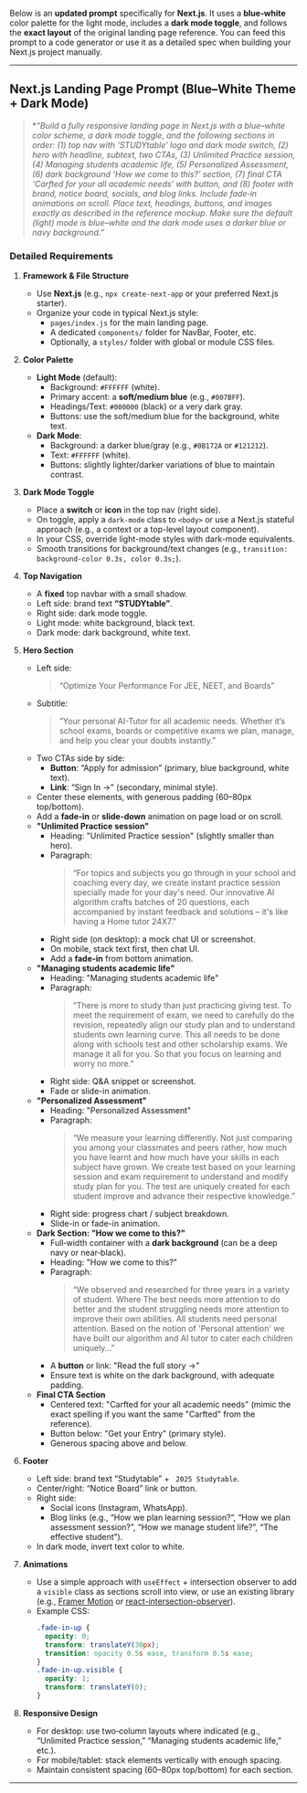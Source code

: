 Below is an **updated prompt** specifically for **Next.js**. It uses a **blue‐white** color palette for the light mode, includes a **dark mode toggle**, and follows the **exact layout** of the original landing page reference. You can feed this prompt to a code generator or use it as a detailed spec when building your Next.js project manually.

---

## Next.js Landing Page Prompt (Blue–White Theme + Dark Mode)

> **“Build a fully responsive landing page in Next.js with a blue–white color scheme, a dark mode toggle, and the following sections in order: (1) top nav with ‘STUDYtable’ logo and dark mode switch, (2) hero with headline, subtext, two CTAs, (3) Unlimited Practice session, (4) Managing students academic life, (5) Personalized Assessment, (6) dark background ‘How we come to this?’ section, (7) final CTA ‘Carfted for your all academic needs’ with button, and (8) footer with brand, notice board, socials, and blog links. Include fade‐in animations on scroll. Place text, headings, buttons, and images exactly as described in the reference mockup. Make sure the default (light) mode is blue–white and the dark mode uses a darker blue or navy background.”*  

### Detailed Requirements

1. **Framework & File Structure**  
   - Use **Next.js** (e.g., `npx create-next-app` or your preferred Next.js starter).  
   - Organize your code in typical Next.js style:  
     - `pages/index.js` for the main landing page.  
     - A dedicated `components/` folder for NavBar, Footer, etc.  
     - Optionally, a `styles/` folder with global or module CSS files.

2. **Color Palette**  
   - **Light Mode** (default):  
     - Background: `#FFFFFF` (white).  
     - Primary accent: a **soft/medium blue** (e.g., `#007BFF`).  
     - Headings/Text: `#000000` (black) or a very dark gray.  
     - Buttons: use the soft/medium blue for the background, white text.  
   - **Dark Mode**:  
     - Background: a darker blue/gray (e.g., `#0B172A` or `#121212`).  
     - Text: `#FFFFFF` (white).  
     - Buttons: slightly lighter/darker variations of blue to maintain contrast.

3. **Dark Mode Toggle**  
   - Place a **switch** or **icon** in the top nav (right side).  
   - On toggle, apply a `dark-mode` class to `<body>` or use a Next.js stateful approach (e.g., a context or a top-level layout component).  
   - In your CSS, override light-mode styles with dark-mode equivalents.  
   - Smooth transitions for background/text changes (e.g., `transition: background-color 0.3s, color 0.3s;`).

4. **Top Navigation**  
   - A **fixed** top navbar with a small shadow.  
   - Left side: brand text **“STUDYtable”**.  
   - Right side: dark mode toggle.  
   - Light mode: white background, black text.  
   - Dark mode: dark background, white text.

5. **Hero Section**  
   - Left side:  
     > “Optimize Your Performance For JEE, NEET, and Boards”  
   - Subtitle:  
     > “Your personal AI-Tutor for all academic needs. Whether it’s school exams, boards or competitive exams we plan, manage, and help you clear your doubts instantly.”  
   - Two CTAs side by side:  
     - **Button**: “Apply for admission” (primary, blue background, white text).  
     - **Link**: “Sign In →” (secondary, minimal style).  
   - Center these elements, with generous padding (60–80px top/bottom).  
   - Add a **fade-in** or **slide-down** animation on page load or on scroll.
   - **"Unlimited Practice session"**  
     - Heading: "Unlimited Practice session" (slightly smaller than hero).  
     - Paragraph:  
       > “For topics and subjects you go through in your school and coaching every day, we create instant practice session specially made for your day's need. Our innovative AI algorithm crafts batches of 20 questions, each accompanied by instant feedback and solutions – it's like having a Home tutor 24X7.”  
     - Right side (on desktop): a mock chat UI or screenshot.  
     - On mobile, stack text first, then chat UI.  
     - Add a **fade-in** from bottom animation.
   - **"Managing students academic life"**  
     - Heading: "Managing students academic life"  
     - Paragraph:  
       > “There is more to study than just practicing giving test. To meet the requirement of exam, we need to carefully do the revision, repeatedly align our study plan and to understand students own learning curve. This all needs to be done along with schools test and other scholarship exams. We manage it all for you. So that you focus on learning and worry no more.”  
     - Right side: Q&A snippet or screenshot.  
     - Fade or slide-in animation.
   - **"Personalized Assessment"**  
     - Heading: "Personalized Assessment"  
     - Paragraph:  
       > “We measure your learning differently. Not just comparing you among your classmates and peers rather, how much you have learnt and how much have your skills in each subject have grown. We create test based on your learning session and exam requirement to understand and modify study plan for you. The test are uniquely created for each student improve and advance their respective knowledge.”  
     - Right side: progress chart / subject breakdown.  
     - Slide-in or fade-in animation.
   - **Dark Section: "How we come to this?"**  
     - Full‐width container with a **dark background** (can be a deep navy or near‐black).  
     - Heading: "How we come to this?"  
     - Paragraph:  
       > “We observed and researched for three years in a variety of student. Where The best needs more attention to do better and the student struggling needs more attention to improve their own abilities. All students need personal attention. Based on the notion of 'Personal attention' we have built our algorithm and AI tutor to cater each children uniquely…”  
     - A **button** or link: "Read the full story →"  
     - Ensure text is white on the dark background, with adequate padding.
   - **Final CTA Section**  
     - Centered text: "Carfted for your all academic needs" (mimic the exact spelling if you want the same "Carfted" from the reference).  
     - Button below: "Get your Entry" (primary style).  
     - Generous spacing above and below.

6. **Footer**  
   - Left side: brand text “Studytable” + ` 2025 Studytable`.  
   - Center/right: “Notice Board” link or button.  
   - Right side:  
     - Social icons (Instagram, WhatsApp).  
     - Blog links (e.g., “How we plan learning session?”, “How we plan assessment session?”, “How we manage student life?”, “The effective student”).  
   - In dark mode, invert text color to white.

7. **Animations**  
   - Use a simple approach with `useEffect` + intersection observer to add a `visible` class as sections scroll into view, or use an existing library (e.g., [Framer Motion](https://www.framer.com/motion/) or [react-intersection-observer](https://www.npmjs.com/package/react-intersection-observer)).  
   - Example CSS:
     ```css
     .fade-in-up {
       opacity: 0;
       transform: translateY(30px);
       transition: opacity 0.5s ease, transform 0.5s ease;
     }
     .fade-in-up.visible {
       opacity: 1;
       transform: translateY(0);
     }
     ```

8. **Responsive Design**  
   - For desktop: use two‐column layouts where indicated (e.g., “Unlimited Practice session,” “Managing students academic life,” etc.).  
   - For mobile/tablet: stack elements vertically with enough spacing.  
   - Maintain consistent spacing (60–80px top/bottom) for each section.

---
